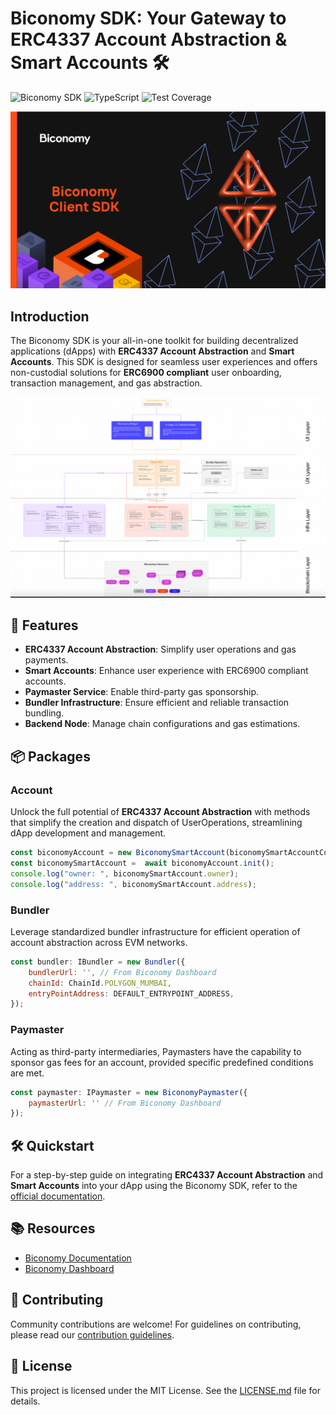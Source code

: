 # Biconomy SDK: Your Gateway to ERC4337 Account Abstraction & Smart Accounts 🛠️

![Biconomy SDK](https://img.shields.io/badge/Biconomy-SDK-blue.svg) ![TypeScript](https://img.shields.io/badge/-TypeScript-blue) ![Test Coverage](https://img.shields.io/badge/Coverage-45%25-yellow.svg)

<p align="center"><img src="./assets/readme/biconomy-client-sdk.png" width="550" alt="Biconomy SDK Banner"></p>

## Introduction

The Biconomy SDK is your all-in-one toolkit for building decentralized applications (dApps) with **ERC4337 Account Abstraction** and **Smart Accounts**. This SDK is designed for seamless user experiences and offers non-custodial solutions for **ERC6900 compliant** user onboarding, transaction management, and gas abstraction.

<p align="center"><img src="./assets/readme/biconomy-sdk.png" width="550" alt="Biconomy SDK Diagram"></p>

## 🌟 Features

- **ERC4337 Account Abstraction**: Simplify user operations and gas payments.
- **Smart Accounts**: Enhance user experience with ERC6900 compliant accounts.
- **Paymaster Service**: Enable third-party gas sponsorship.
- **Bundler Infrastructure**: Ensure efficient and reliable transaction bundling.
- **Backend Node**: Manage chain configurations and gas estimations.

## 📦 Packages

### Account

Unlock the full potential of **ERC4337 Account Abstraction** with methods that simplify the creation and dispatch of UserOperations, streamlining dApp development and management.

```javascript
const biconomyAccount = new BiconomySmartAccount(biconomySmartAccountConfig);
const biconomySmartAccount =  await biconomyAccount.init();
console.log("owner: ", biconomySmartAccount.owner);
console.log("address: ", biconomySmartAccount.address);
```

### Bundler

Leverage standardized bundler infrastructure for efficient operation of account abstraction across EVM networks.

```javascript
const bundler: IBundler = new Bundler({
    bundlerUrl: '', // From Biconomy Dashboard
    chainId: ChainId.POLYGON_MUMBAI,
    entryPointAddress: DEFAULT_ENTRYPOINT_ADDRESS,
});
```

### Paymaster

Acting as third-party intermediaries, Paymasters have the capability to sponsor gas fees for an account, provided specific predefined conditions are met.

```javascript
const paymaster: IPaymaster = new BiconomyPaymaster({
    paymasterUrl: '' // From Biconomy Dashboard
});
```

## 🛠️ Quickstart

For a step-by-step guide on integrating **ERC4337 Account Abstraction** and **Smart Accounts** into your dApp using the Biconomy SDK, refer to the [official documentation](https://docs.biconomy.io/docs/overview).

## 📚 Resources

- [Biconomy Documentation](https://docs.biconomy.io/docs/overview)
- [Biconomy Dashboard](https://dashboard.biconomy.io/)

## 🤝 Contributing

Community contributions are welcome! For guidelines on contributing, please read our [contribution guidelines](./CONTRIBUTING.md).

## 📜 License

This project is licensed under the MIT License. See the [LICENSE.md](./LICENSE.md) file for details.